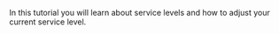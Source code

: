 <!-- TODO by DB -->

In this tutorial you will learn about service levels and how to adjust your current service level.
